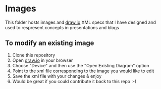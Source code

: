 # Images
This folder hosts images and [draw.io](www.draw.io) XML specs that I have designed and used to respresent concepts in presentations and blogs

## To modify an existing image
1. Clone this repository
2. Open [draw.io](www.draw.io) in your browser
3. Choose "Device" and then use the "Open Existing Diagram" option
4. Point to the xml file corresponding to the image you would like to edit
5. Save the xml file with your changes & enjoy
6. Would be great if you could contribute it back to this repo :-)